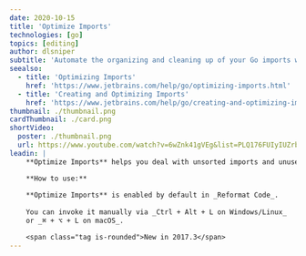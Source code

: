 ```yaml
---
date: 2020-10-15
title: 'Optimize Imports'
technologies: [go]
topics: [editing]
author: dlsniper
subtitle: 'Automate the organizing and cleaning up of your Go imports with Optimize Imports.'
seealso:
  - title: 'Optimizing Imports'
    href: 'https://www.jetbrains.com/help/go/optimizing-imports.html'
  - title: 'Creating and Optimizing Imports'
    href: 'https://www.jetbrains.com/help/go/creating-and-optimizing-imports.html'
thumbnail: ./thumbnail.png
cardThumbnail: ./card.png
shortVideo:
  poster: ./thumbnail.png
  url: https://www.youtube.com/watch?v=6wZnk41gVEg&list=PLQ176FUIyIUZrbrlz4AY1V8VzBJKZyVlW&index=73
leadin: |
    **Optimize Imports** helps you deal with unsorted imports and unused imports.

    **How to use:**
    
    **Optimize Imports** is enabled by default in _Reformat Code_.
    
    You can invoke it manually via _Ctrl + Alt + L on Windows/Linux_
    or _⌘ + ⌥ + L on macOS_.

    <span class="tag is-rounded">New in 2017.3</span>
---
```


